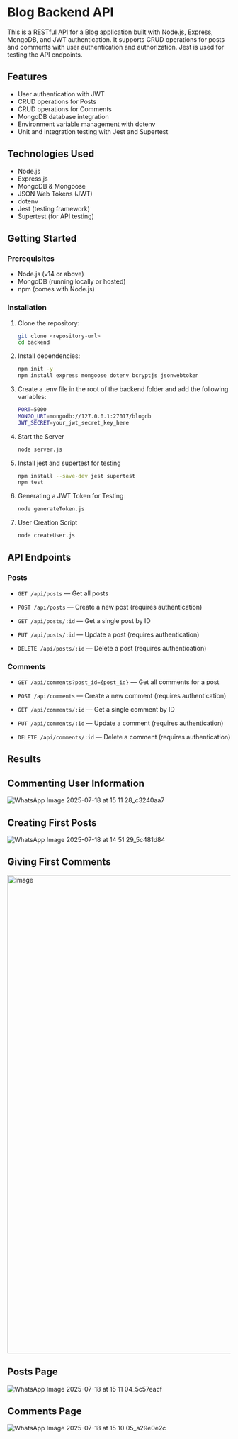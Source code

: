 # Blog Backend API

This is a RESTful API for a Blog application built with Node.js, Express, MongoDB, and JWT authentication. It supports CRUD operations for posts and comments with user authentication and authorization. Jest is used for testing the API endpoints.

## Features

- User authentication with JWT
- CRUD operations for Posts
- CRUD operations for Comments
- MongoDB database integration
- Environment variable management with dotenv
- Unit and integration testing with Jest and Supertest

## Technologies Used

- Node.js
- Express.js
- MongoDB & Mongoose
- JSON Web Tokens (JWT)
- dotenv
- Jest (testing framework)
- Supertest (for API testing)

## Getting Started

### Prerequisites

- Node.js (v14 or above)
- MongoDB (running locally or hosted)
- npm (comes with Node.js)

### Installation

1. Clone the repository:

   ```bash
   git clone <repository-url>
   cd backend

2. Install dependencies:

   ```bash
   npm init -y
   npm install express mongoose dotenv bcryptjs jsonwebtoken

3. Create a .env file in the root of the backend folder and add the following variables:

   ```bash
   PORT=5000
   MONGO_URI=mongodb://127.0.0.1:27017/blogdb
   JWT_SECRET=your_jwt_secret_key_here

4. Start the Server

   ```bash
   node server.js

5. Install jest and supertest for testing

   ```bash
   npm install --save-dev jest supertest
   npm test

6. Generating a JWT Token for Testing

   ```bash
   node generateToken.js

7. User Creation Script

   ```bash
   node createUser.js

## API Endpoints

### Posts
- `GET /api/posts` — Get all posts

- `POST /api/posts` — Create a new post (requires authentication)

- `GET /api/posts/:id` — Get a single post by ID

- `PUT /api/posts/:id` — Update a post (requires authentication)

- `DELETE /api/posts/:id` — Delete a post (requires authentication)

### Comments
- `GET /api/comments?post_id={post_id}` — Get all comments for a post

- `POST /api/comments` — Create a new comment (requires authentication)

- `GET /api/comments/:id` — Get a single comment by ID

- `PUT /api/comments/:id` — Update a comment (requires authentication)

- `DELETE /api/comments/:id` — Delete a comment (requires authentication)


## Results

## Commenting User Information

![WhatsApp Image 2025-07-18 at 15 11 28_c3240aa7](https://github.com/user-attachments/assets/52328e53-a043-457c-92df-0bc1acde95fa)

## Creating First Posts

![WhatsApp Image 2025-07-18 at 14 51 29_5c481d84](https://github.com/user-attachments/assets/a945727d-939c-4bec-b88e-0df449bf4dd2)

## Giving First Comments

<img width="1919" height="1079" alt="image" src="https://github.com/user-attachments/assets/4aa94690-473d-4bae-a054-09202c7dfca7" />

## Posts Page

![WhatsApp Image 2025-07-18 at 15 11 04_5c57eacf](https://github.com/user-attachments/assets/d52ec32d-127c-4bb2-b33b-77bfdb62165e)

## Comments Page

![WhatsApp Image 2025-07-18 at 15 10 05_a29e0e2c](https://github.com/user-attachments/assets/742f9eaa-707c-407b-88bf-04a094fa8265)









